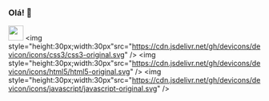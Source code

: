 ### Olá! 👋

<img style="height:30px;width:30px" src="https://cdn.jsdelivr.net/gh/devicons/devicon/icons/java/java-original-wordmark.svg" /> <img style="height:30px;width:30px"src="https://cdn.jsdelivr.net/gh/devicons/devicon/icons/css3/css3-original.svg" /> <img style="height:30px;width:30px"src="https://cdn.jsdelivr.net/gh/devicons/devicon/icons/html5/html5-original.svg" /> <img style="height:30px;width:30px"src="https://cdn.jsdelivr.net/gh/devicons/devicon/icons/javascript/javascript-original.svg" /> 
          

<!--
**luan004/luan004** is a ✨ _special_ ✨ repository because its `README.md` (this file) appears on your GitHub profile.

Here are some ideas to get you started:

- 🔭 I’m currently working on ...
- 🌱 I’m currently learning ...
- 👯 I’m looking to collaborate on ...
- 🤔 I’m looking for help with ...
- 💬 Ask me about ...
- 📫 How to reach me: ...
- 😄 Pronouns: ...
- ⚡ Fun fact: ...
-->
